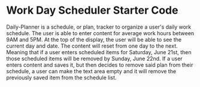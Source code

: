 # Work Day Scheduler Starter Code
Daily-Planner is a schedule, or plan, tracker to organize a user's daily work schedule.
The user is able to enter content for average work hours between 9AM and 5PM.
At the top of the display, the user will be able to see the current day and date.
The content will reset from one day to the next. Meaning that if a user enters scheduled items for Saturday, June 21st, then those scheduled items will be removed by Sunday, June 22nd.
If a user enters content and saves it, but then decides to remove said plan from their schedule, a user can make the text area empty and it will remove the previously saved item from the schedule list.

